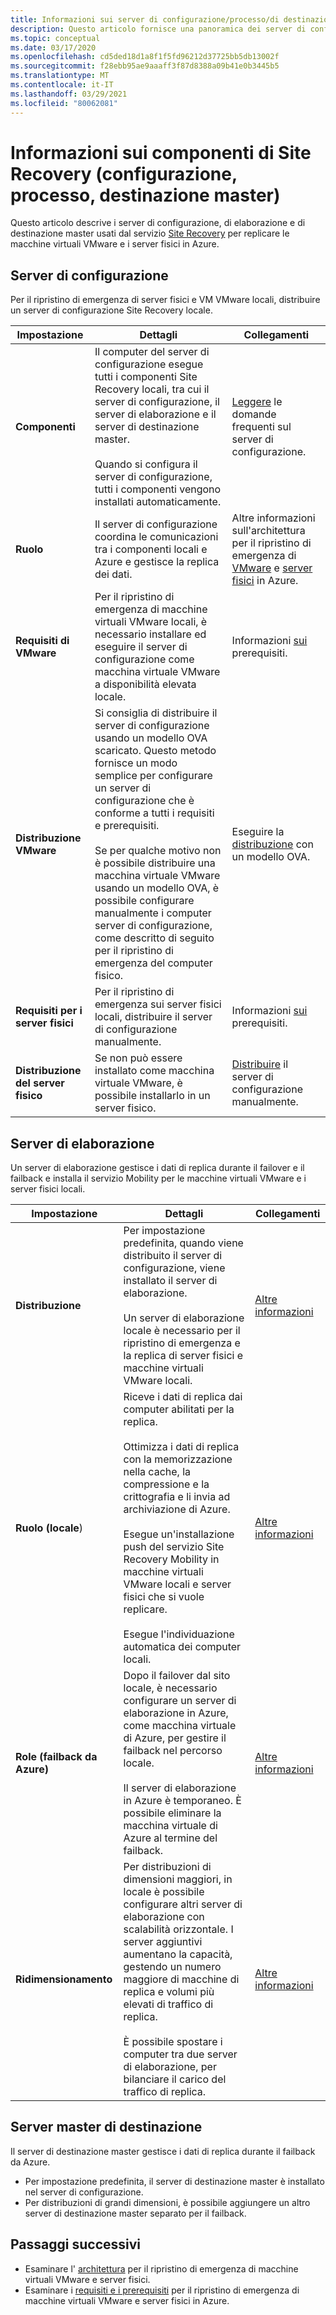 ```yaml
---
title: Informazioni sui server di configurazione/processo/di destinazione master di Azure Site Recovery
description: Questo articolo fornisce una panoramica dei server di configurazione, di elaborazione e di destinazione master usando quando si configura il ripristino di emergenza di macchine virtuali VMware locali in Azure con Azure Site Recovery
ms.topic: conceptual
ms.date: 03/17/2020
ms.openlocfilehash: cd5ded18d1a8f1f5fd96212d37725bb5db13002f
ms.sourcegitcommit: f28ebb95ae9aaaff3f87d8388a09b41e0b3445b5
ms.translationtype: MT
ms.contentlocale: it-IT
ms.lasthandoff: 03/29/2021
ms.locfileid: "80062081"
---
```

# <a name="about-site-recovery-components-configuration-process-master-target"></a>Informazioni sui componenti di Site Recovery (configurazione, processo, destinazione master)

Questo articolo descrive i server di configurazione, di elaborazione e di destinazione master usati dal servizio [Site Recovery](site-recovery-overview.md) per replicare le macchine virtuali VMware e i server fisici in Azure.

## <a name="configuration-server"></a>Server di configurazione

Per il ripristino di emergenza di server fisici e VM VMware locali, distribuire un server di configurazione Site Recovery locale.

**Impostazione** | **Dettagli** | **Collegamenti**
--- | --- | ---
**Componenti**  | Il computer del server di configurazione esegue tutti i componenti Site Recovery locali, tra cui il server di configurazione, il server di elaborazione e il server di destinazione master.<br/><br/> Quando si configura il server di configurazione, tutti i componenti vengono installati automaticamente. | [Leggere](vmware-azure-common-questions.md#configuration-server) le domande frequenti sul server di configurazione.
**Ruolo** | Il server di configurazione coordina le comunicazioni tra i componenti locali e Azure e gestisce la replica dei dati. | Altre informazioni sull'architettura per il ripristino di emergenza di [VMware](vmware-azure-architecture.md) e [server fisici](physical-azure-architecture.md) in Azure.
**Requisiti di VMware** | Per il ripristino di emergenza di macchine virtuali VMware locali, è necessario installare ed eseguire il server di configurazione come macchina virtuale VMware a disponibilità elevata locale. | Informazioni [sui](vmware-azure-deploy-configuration-server.md#prerequisites) prerequisiti.
**Distribuzione VMware** | Si consiglia di distribuire il server di configurazione usando un modello OVA scaricato. Questo metodo fornisce un modo semplice per configurare un server di configurazione che è conforme a tutti i requisiti e prerequisiti.<br/><br/> Se per qualche motivo non è possibile distribuire una macchina virtuale VMware usando un modello OVA, è possibile configurare manualmente i computer server di configurazione, come descritto di seguito per il ripristino di emergenza del computer fisico. | Eseguire la [distribuzione](vmware-azure-deploy-configuration-server.md#deploy-a-configuration-server-through-an-ova-template) con un modello OVA.
**Requisiti per i server fisici** | Per il ripristino di emergenza sui server fisici locali, distribuire il server di configurazione manualmente. | Informazioni [sui](physical-azure-set-up-source.md#prerequisites) prerequisiti.
**Distribuzione del server fisico** | Se non può essere installato come macchina virtuale VMware, è possibile installarlo in un server fisico. | [Distribuire](physical-azure-set-up-source.md#set-up-the-source-environment) il server di configurazione manualmente.

## <a name="process-server"></a>Server di elaborazione

Un server di elaborazione gestisce i dati di replica durante il failover e il failback e installa il servizio Mobility per le macchine virtuali VMware e i server fisici locali.

**Impostazione** | **Dettagli** | **Collegamenti**
--- | --- | ---
**Distribuzione**  | Per impostazione predefinita, quando viene distribuito il server di configurazione, viene installato il server di elaborazione. <br/><br/> Un server di elaborazione locale è necessario per il ripristino di emergenza e la replica di server fisici e macchine virtuali VMware locali. | [Altre informazioni](vmware-azure-architecture.md#architectural-components)
**Ruolo (locale**) | Riceve i dati di replica dai computer abilitati per la replica. <br/><br/> Ottimizza i dati di replica con la memorizzazione nella cache, la compressione e la crittografia e li invia ad archiviazione di Azure. <br/><br/> Esegue un'installazione push del servizio Site Recovery Mobility in macchine virtuali VMware locali e server fisici che si vuole replicare. <br/><br/> Esegue l'individuazione automatica dei computer locali. | [Altre informazioni](vmware-azure-enable-replication.md)
**Role (failback da Azure)** | Dopo il failover dal sito locale, è necessario configurare un server di elaborazione in Azure, come macchina virtuale di Azure, per gestire il failback nel percorso locale.<br/><br/> Il server di elaborazione in Azure è temporaneo. È possibile eliminare la macchina virtuale di Azure al termine del failback. | [Altre informazioni](vmware-azure-set-up-process-server-azure.md)
**Ridimensionamento** | Per distribuzioni di dimensioni maggiori, in locale è possibile configurare altri server di elaborazione con scalabilità orizzontale. I server aggiuntivi aumentano la capacità, gestendo un numero maggiore di macchine di replica e volumi più elevati di traffico di replica.<br/><br/> È possibile spostare i computer tra due server di elaborazione, per bilanciare il carico del traffico di replica. | [Altre informazioni](vmware-azure-set-up-process-server-scale.md)

## <a name="master-target-server"></a>Server master di destinazione

Il server di destinazione master gestisce i dati di replica durante il failback da Azure.

- Per impostazione predefinita, il server di destinazione master è installato nel server di configurazione.
- Per distribuzioni di grandi dimensioni, è possibile aggiungere un altro server di destinazione master separato per il failback.

## <a name="next-steps"></a>Passaggi successivi

- Esaminare l' [architettura](vmware-azure-architecture.md) per il ripristino di emergenza di macchine virtuali VMware e server fisici.
- Esaminare i [requisiti e i prerequisiti](vmware-physical-azure-support-matrix.md) per il ripristino di emergenza di macchine virtuali VMware e server fisici in Azure.
